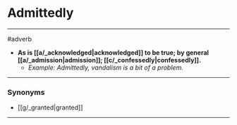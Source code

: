 # Admittedly
---
#adverb
- **As is [[a/_acknowledged|acknowledged]] to be true; by general [[a/_admission|admission]]; [[c/_confessedly|confessedly]].**
	- _Example: Admittedly, vandalism is a bit of a problem._
---
### Synonyms
- [[g/_granted|granted]]
---
